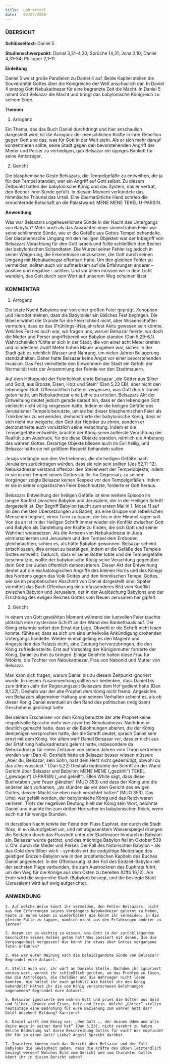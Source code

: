```yaml
---
title:  Lehrerteil
date:   07/02/2020
---
```


### ÜBERSICHT

**Schlüsseltext:** Daniel 5

**Studienschwerpunkt:** Daniel 3,31–4,30; Sprüche 14,31; Jona 3,10; Daniel 4,31–34; Philipper 2,1–11

**Einleitung**

Daniel 5 weist große Parallelen zu Daniel 4 auf. Beide Kapitel stellen die Souveränität Gottes über die Königreiche der Welt anschaulich dar. In Daniel 4 entzog Gott Nebukadnezar für eine begrenzte Zeit die Macht. In Daniel 5 nimmt Gott Belsazar die Macht und bringt das babylonische Königreich zu seinem Ende.

**Themen**

1. Arroganz

Ein Thema, das das Buch Daniel durchdringt und hier anschaulich dargestellt wird, ist die Arroganz der menschlichen Kräfte in ihrer Rebellion gegen Gott und das, was für Gott in der Welt steht. Als er sich mehr darauf konzentrieren sollte, seine Stadt gegen den bevorstehenden Angriff der Meder und Perser zu verteidigen, gab Belsazar ein üppiges Bankett für seine Amtsträger.

2. Gericht

Die blasphemische Geste Belsazars, die Tempelgefäße zu entweihen, die ja für den Tempel standen, war ein Angriff auf Gott selbst. Zu diesem Zeitpunkt hatten der babylonische König und das System, das er vertrat, den Becher ihrer Sünde gefüllt. In diesem Moment verkündete das himmlische Tribunal das Urteil. Eine übernatürliche Hand schrieb die ernüchternde Botschaft an die Palastwand: MENE MENE TEKEL U-PARSIN.

**Anwendung**

Was war Belsazars ungeheuerlichste Sünde in der Nacht des Untergangs von Babylon? Mehr noch als das Ausrichten einer sinnesfrohen Feier war seine schlimmste Sünde, wie er die Gefäße aus Gottes Tempel behandelte. Der blasphemische Umgang mit den heiligen Objekten war der Inbegriff von Belsazars Verachtung für den Gott Israels und füllte schließlich den Becher der babylonischen Schandtaten. Die Wurzel seiner Fehler lag jedoch in seiner Weigerung, die Erkenntnisse umzusetzen, die Gott durch seinen Umgang mit Nebukadnezar offenbart hatte. Um den gleichen Fehler zu vermeiden, sollten auch wir aufmerksam auf die Erfahrungen anderer – positive und negative – achten. Und vor allem müssen wir in dem Licht wandeln, das Gott durch sein Wort auf unserem Weg scheinen lässt.

### KOMMENTAR

1. Arroganz

Die letzte Nacht Babylons war von einer großen Feier geprägt. Xenophon und Herodot meinen, dass die Babylonier ein übliches Fest begingen. Die Bibel erwähnt die Gründe für die Feierlichkeit nicht, aber Wissenschaftler vermuten, dass es das (Frühlings-)Neujahrsfest Akitu gewesen sein könnte. Welches Fest es auch war, wir fragen uns, warum Belsazar feierte, wo doch die Meder und Perser angriffsbereit vor Babylon standen (Dan 5,29–6,1). Wahrscheinlich fühlte er sich in der Stadt, die von einer acht Meter breiten und mindestens zwölf Meter hohen Mauer umgeben war, sicher. In der Stadt gab es reichlich Wasser und Nahrung, um vielen Jahren Belagerung standzuhalten. Daher hatte Belsazar keine Angst vor einer bevorstehenden Invasion. Das Fest vermittelte den Einwohnern der Stadt ein Gefühl der Normalität trotz der Ansammlung der Feinde vor den Stadtmauern.

Auf dem Höhepunkt der Feierlichkeit ehrte Belsazar „die Götter aus Silber und Gold, aus Bronze, Eisen, Holz und Stein“ (Dan 5,23 EB), aber nicht den lebendigen Gott. Offensichtlich hatte er vergessen, was Gott durch Daniel getan hatte, um Nebukadnezar eine Lehre zu erteilen. Belsazars Akt der Entweihung deutet jedoch gerade darauf hin, dass er den lebendigen Gott vielleicht nicht völlig vergessen hatte. Indem er die heiligen Gefäße des Jerusalemer Tempels benutzte, um sie bei dieser blasphemischen Feier als Trinkbecher zu verwenden, demonstrierte der babylonische König, dass er sich nicht nur weigerte, den Gott der Hebräer zu ehren, sondern er demonstrierte auch vorsätzlich seine Verachtung. Indem er die Tempelgefäße entweihte, brachte der König seine äußerste Verachtung der Realität zum Ausdruck, für die diese Objekte standen, nämlich die Anbetung des wahren Gottes. Derartige Objekte blieben auch im Exil heilig, und Belsazar hätte sie mit größtem Respekt behandeln sollen.

Jesaja verlangte von den Vertriebenen, die die heiligen Gefäße nach Jerusalem zurücktragen würden, dass sie rein sein sollten (Jes 52,11–12). Nebukadnezar verstand offenbar den Stellenwert der Tempelobjekte, indem er sie in den Tempel seines Gottes stellte. Im Gegensatz zu seinem Vorgänger zeigte Belsazar keinen Respekt vor den Tempelgefäßen. Indem er sie in seiner orgiastischen Feier beschmutzte, forderte er Gott heraus.

Belsazars Entweihung der heiligen Gefäße ist eine weitere Episode im langen Konflikt zwischen Babylon und Jerusalem, der in der Heiligen Schrift dargestellt ist. Der Begriff Babylon taucht zum ersten Mal in 1. Mose 11 auf (in den meisten Übersetzungen als Babel), als eine Gruppe von rebellischen Menschen beginnt, einen Turm zu bauen, der bis in den Himmel ragen soll. Von da an ist in der Heiligen Schrift immer wieder ein Konflikt zwischen Gott und Babylon als Darstellung der Kräfte zu finden, die sich Gott und seiner Wahrheit widersetzen. Als die Armeen von Nebukadnezar in Juda einmarschierten und Jerusalem und den Tempel dem Erdboden gleichmachten, schien es, als hätte Babylon gewonnen. Belsazar scheint entschlossen, dies erneut zu bestätigen, indem er die Gefäße des Tempels Gottes entweiht. Dadurch, dass er seine Götter lobte und die Tempelgefäße beschmutzte, wollte der babylonische König seine Verachtung gegenüber dem Gott der Juden öffentlich demonstrieren. Dieser Akt der Entweihung deutet auf die eschatologischen Angriffe des kleinen Horns und des Königs des Nordens gegen das Volk Gottes und den himmlischen Tempel Gottes, wie sie im prophetischen Abschnitt von Daniel dargestellt sind. Später vermittelt das Buch Offenbarung ein umfassenderes Bild vom Konflikt zwischen Babylon und Jerusalem, der in der Auslöschung Babylons und der Errichtung des ewigen Reiches Gottes vom Neuen Jerusalem her gipfelt.

2. Gericht

In einem von Gott gewählten Moment während der lustvollen Feier tauchte plötzlich eine mysteriöse Schrift an der Wand des Bankettsaals auf. Der König erkannte sofort den Ernst der Lage. Obwohl er die Schrift nicht lesen konnte, fühlte er, dass es sich um eine unheilvolle Ankündigung drohenden Untergangs handelte. Wieder einmal gelang es den Magiern und Angestellten des Palasts nicht, eine Deutung hervorzubringen, die den König zufriedenstellte. Erst auf Vorschlag der Königinmutter forderte der König, Daniel zu ihm zu bringen. Einige Gelehrte halten diese Frau für Nitokris, die Tochter von Nebukadnezar, Frau von Nabonid und Mutter von Belsazar.

Man kann sich fragen, warum Daniel bis zu diesem Zeitpunkt ignoriert wurde. In diesem Zusammenhang sollten wir bedenken, dass Daniel bis zum dritten Jahr der Regierungszeit Belsazars dem Hof gedient hatte (Dan 8,1.27). Deshalb war der alte Prophet dem König nicht fremd. Angesichts von Belsazars allgemeiner Haltung und seinem Verhalten scheint es, als ob dieser König Daniel eventuell an den Rand des politischen (religiösen) Geschehens gedrängt hatte.

Bei seinem Erscheinen vor dem König benutzte der alte Prophet keine respektvolle Sprache mehr wie zuvor bei Nebukadnezar. Nachdem er deutlich gemacht hatte, dass er die Belohnungen ablehnt, die der König demjenigen versprochen hatte, der die Schrift deutet, sprach Daniel sehr ernst mit dem König. Vor allem warf Daniel Belsazar vor, dass er nicht aus der Erfahrung Nebukadnezars gelernt hatte, insbesondere da Nebukadnezar für einen Zeitraum von sieben Jahren vom Thron vertrieben worden war (Dan 4). Deshalb hätte es Belsazar besser wissen müssen: „Aber du, Belsazar, sein Sohn, hast dein Herz nicht gedemütigt, obwohl du das alles wusstest.“ (Dan 5,22) Deshalb bedeutete die Schrift an der Wand Gericht über Belsazar und Babylon: MENE MENE („gezählt“) TEKEL („gewogen“) U-PARSIN („und geteilt“). Ellen White sagt, dass diese Buchstaben „wie Feuer glänzten“ (MUO 353) und dass der König und die anderen sich vorkamen, „als stünden sie vor dem Gericht des ewigen Gottes, dessen Macht sie eben noch verachtet hatten“ (MUO 353). Das Urteil war gefällt worden, der babylonische König und das Reich waren verloren. Trotz der negativen Deutung hielt der König sein Wort, belohnte Daniel und machte ihn zum dritten Herrscher im babylonischen Reich, wenn auch nur für wenige Stunden.

In derselben Nacht lenkte der Feind den Fluss Euphrat, der durch die Stadt floss, in ein Sumpfgebiet um, und mit abgesenktem Wasserspiegel drangen die Soldaten durch das Flussbett unter der Stadtmauer hindurch in Babylon ein. Belsazar wurde getötet, und das mächtige Babylon fiel im Oktober 539 v. Chr. durch die Meder und Perser. Der Fall des historischen Babylon – als das Gold dem Silber wich – symbolisiert die endgültige Niederlage des geistigen Endzeit-Babylon wie in den prophetischen Kapiteln des Buches Daniel angedeutet. In der Offenbarung ist der Fall des Endzeit-Babylon mit der sechsten Plage verbunden, die zum Austrocknen des Euphrats führt, um den Weg für die Könige aus dem Osten zu bereiten (Offb 16,12). Am Ende wird die siegreiche Stadt (Babylon) besiegt, und die besiegte Stadt (Jerusalem) wird auf ewig aufgerichtet.

### ANWENDUNG

`1. Auf welche Weise könnt ihr vermeiden, den Fehler Belsazars, nicht aus den Erfahrungen seines Vorgängers Nebukadnezar gelernt zu haben, heute in eurem Leben zu wiederholen? Wie könnt ihr vermeiden, in die gleiche Falle zu tappen, nämlich nicht aus den Erfahrungen anderer zu lernen?`

`2. Warum ist es wichtig zu wissen, was Gott in der zurückliegenden Geschichte seines Volkes getan hat? Was passiert mit denen, die die Vergangenheit vergessen? Wie könnt ihr etwas über Gottes vergangene Taten erfahren?`

`3. Was war eurer Meinung nach die beleidigendste Sünde von Belsazar? Begründet eure Antwort.`

`4. Stellt euch vor, ihr wärt an Daniels Stelle. Nachdem ihr ignoriert worden wart, werdet ihr schließlich gerufen, um das Problem zu lösen, das die Astrologen, die Chaldäer und die Wahrsager nicht lösen konnten. Wie hättet ihr euch gefühlt? Wie hättet ihr den König behandelt? Hättet ihr die vom König versprochenen Belohnungen angenommen? Begründet eure Antwort.`

`5. Belsazar ignorierte den wahren Gott und pries die Götter aus Gold und Silber, Bronze und Eisen, Holz und Stein. Welche „Götter“ stellen heutzutage eine Bedrohung für eure Beziehung zum wahren Gott dar? Geld? Ansehen? Bildung? Karriere?`

`6. Daniel wirft dem König vor, „den Gott …, der deinen Odem und alle deine Wege in seiner Hand hat“ (Dan 5,23), nicht verehrt zu haben. Welche Bedeutung hat diese Beschreibung Gottes für euch? Was empfindet ihr für so einen Gott? Liebe? Angst? Sprecht darüber.`

`7. Inwiefern können euch das Gericht über Belsazar und der Fall Babylons die Gewissheit geben, dass die Kräfte des Bösen letztendlich besiegt werden? Welches Bild vom Gericht und vom Charakter Gottes könnt ihr in diesem Bericht sehen?`